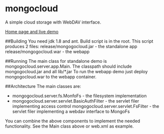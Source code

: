 # mongocloud
A simple cloud storage with WebDAV interface.

[Home page and live demo](http://samokhodkin.tk:8080/info/fs.html)

##Building
You need jdk 1.8 and ant. Build script is in the root.
This script produces 2 files:
release/mongogocloud.jar  - the standalone app
release/mongogocloud.war  - the webapp 

##Running
The main class for standalone demo is mongogocloud.server.app.Main.
The classpath should include mongogocloud.jar and all lib/*.jar
To run the webapp demo just deploy mongogocloud.war to the webapp container.

##Architecture
The main classes are:
* mongogocloud.server.fs.MonfoFs - the filesystem implementation
* mongogocloud.server.servlet.BasicAuthFilter - the servlet filer implementing access control
mongogocloud.server.servlet.FsFilter - the servlet filer implementing a webdav interface to MongoFs

You can combine the above components to implement the needed functionality.
See the Main class above or web.xml as example.